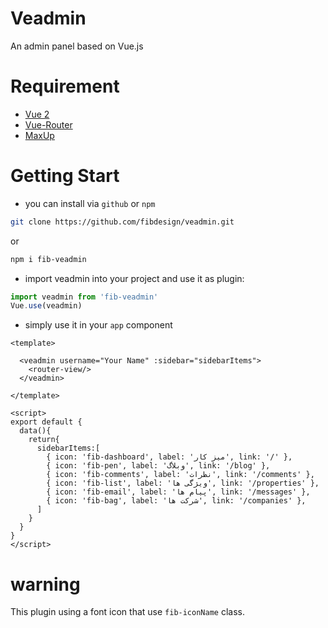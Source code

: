 # Veadmin
An admin panel based on Vue.js


# Requirement
* [Vue 2](https://vuejs.org/)
* [Vue-Router](https://router.vuejs.org/)
* [MaxUp](maxup.fibdesign.ir)

# Getting Start
- you can install via `github` or `npm`
```bash
git clone https://github.com/fibdesign/veadmin.git
```
or
```bash
npm i fib-veadmin
```

- import veadmin into your project and use it as plugin:
```js
import veadmin from 'fib-veadmin'
Vue.use(veadmin)
```

- simply use it in your `app` component
```vue
<template>
  
  <veadmin username="Your Name" :sidebar="sidebarItems">
    <router-view/>
  </veadmin>
  
</template>

<script>
export default {
  data(){
    return{
      sidebarItems:[
        { icon: 'fib-dashboard', label: 'میز کار', link: '/' },
        { icon: 'fib-pen', label: 'وبلاگ', link: '/blog' },
        { icon: 'fib-comments', label: 'نظرات', link: '/comments' },
        { icon: 'fib-list', label: 'ویژگی ها', link: '/properties' },
        { icon: 'fib-email', label: 'پیام ها', link: '/messages' },
        { icon: 'fib-bag', label: 'شرکت ها', link: '/companies' },
      ]
    }
  }
}
</script>
```
# warning
This plugin using a font icon that use `fib-iconName` class.